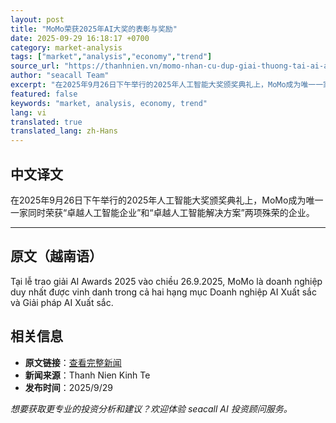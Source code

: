 ```yaml
---
layout: post
title: "MoMo荣获2025年AI大奖的表彰与奖励"
date: 2025-09-29 16:18:17 +0700
category: market-analysis
tags: ["market","analysis","economy","trend"]
source_url: "https://thanhnien.vn/momo-nhan-cu-dup-giai-thuong-tai-ai-awards-2025-185250929160014365.htm"
author: "seacall Team"
excerpt: "在2025年9月26日下午举行的2025年人工智能大奖颁奖典礼上，MoMo成为唯一一家同时荣获“卓越人工智能企业”和“卓越人工智能解决方案”两项殊荣的企业。..."
featured: false
keywords: "market, analysis, economy, trend"
lang: vi
translated: true
translated_lang: zh-Hans
---
```


## 中文译文

在2025年9月26日下午举行的2025年人工智能大奖颁奖典礼上，MoMo成为唯一一家同时荣获“卓越人工智能企业”和“卓越人工智能解决方案”两项殊荣的企业。

---

## 原文（越南语）

Tại lễ trao giải AI Awards 2025 v&agrave;o chiều 26.9.2025, MoMo l&agrave; doanh nghiệp duy nhất được vinh danh trong cả hai hạng mục Doanh nghiệp AI Xuất sắc v&agrave; Giải ph&aacute;p AI Xuất sắc.

## 相关信息

- **原文链接**：[查看完整新闻](https://thanhnien.vn/momo-nhan-cu-dup-giai-thuong-tai-ai-awards-2025-185250929160014365.htm)
- **新闻来源**：Thanh Nien Kinh Te
- **发布时间**：2025/9/29

*想要获取更专业的投资分析和建议？欢迎体验 seacall AI 投资顾问服务。*